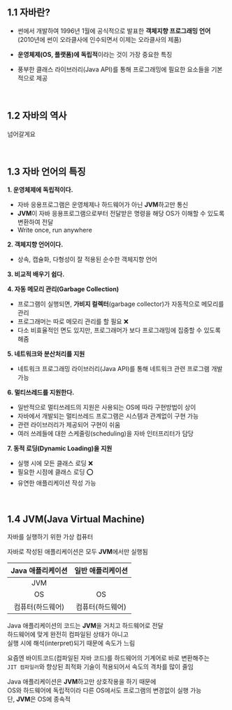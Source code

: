## 1.1 자바란?
- 썬에서 개발하여 1996년 1월에 공식적으로 발표한 **객체지향 프로그래밍 언어**  
(2010년에 썬이 오라클사에 인수되면서 이제는 오라클사의 제품)

- **운영체제(OS, 플랫폼)에 독립적**이라는 것이 가장 중요한 특징

- 풍부한 클래스 라이브러리(Java API)를 통해 프로그래밍에 필요한 요소들을 기본적으로 제공

<br>

## 1.2 자바의 역사
넘어갈게요

<br>

## 1.3 자바 언어의 특징
**1. 운영체제에 독립적이다.**
- 자바 응용프로그램은 운영체제나 하드웨어가 아닌 **JVM**하고만 통신
- **JVM**이 자바 응용프로그램으로부터 전달받은 명령을 해당 OS가 이해할 수 있도록 변환하여 전달
- Write once, run anywhere

**2. 객체지향 언어이다.**
- 상속, 캡슐화, 다형성이 잘 적용된 순수한 객체지향 언어

**3. 비교적 배우기 쉽다.**

**4. 자동 메모리 관리(Garbage Collection)**
- 프로그램이 실행되면, **가비지 컬렉터**(garbage collector)가 자동적으로 메모리를 관리
- 프로그래머는 따로 메모리 관리를 할 필요 :x:
- 다소 비효율적인 면도 있지만, 프로그래머가 보다 프로그래밍에 집중할 수 있도록 해줌

**5. 네트워크와 분산처리를 지원**
- 네트워크 프로그래밍 라이브러리(Java API)를 통해 네트워크 관련 프로그램 개발 가능

**6. 멀티쓰레드를 지원한다.**
- 일반적으로 멀티쓰레드의 지원은 사용되는 OS에 따라 구현방법이 상이
- 자바에서 개발되는 멀티쓰레드 프로그램은 시스템과 관계없이 구현 가능
- 관련 라이브러리가 제공되어 구현이 쉬움
- 여러 쓰레들에 대한 스케줄링(scheduling)을 자바 인터프리터가 담당

**7. 동적 로딩(Dynamic Loading)을 지원**
- 실행 시에 모든 클래스 로딩 :x:
- 필요한 시점에 클래스 로딩 :o:
- 유연한 애플리케이션 작성 가능

<br>

## 1.4 JVM(Java Virtual Machine)
자바를 실행하기 위한 가상 컴퓨터

자바로 작성된 애플리케이션은 모두 **JVM**에서만 실행됨

|Java 애플리케이션|일반 애플리케이션|
|:---:|:---:|
|JVM||
|OS|OS|
|컴퓨터(하드웨어)|컴퓨터(하드웨어)|

Java 애플리케이션의 코드는 **JVM**을 거치고 하드웨어로 전달  
하드웨어에 맞게 완전히 컴파일된 상태가 아니고  
실행 시에 해석(interpret)되기 때문에 속도가 느림

요즘엔 바이트코드(컴파일된 자바 코드)를 하드웨어의 기계어로 바로 변환해주는  
`JIT 컴파일러`와 향상된 최적화 기술이 적용되어서 속도의 격차를 많이 줄임

Java 애플리케이션은 **JVM**하고만 상호작용을 하기 때문에  
OS와 하드웨어에 독립적이라 다른 OS에서도 프로그램의 변경없이 실행 가능  
단, **JVM**은 OS에 종속적
